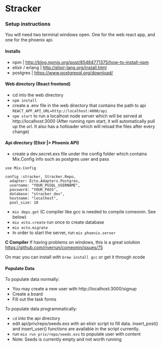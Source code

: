 # Stracker

### Setup instructions

You will need two terminal windows open. One for the web react app, and one for the phoenix api.

#### Installs
* npm | http://blog.npmjs.org/post/85484771375/how-to-install-npm
* elixir / erlang | http://elixir-lang.org/install.html
* postgres | https://www.postgresql.org/download/

#### Web directory (React frontend)
* cd into the web directory
* `npm install`
* create a .env file in the web directory that contains the path to api `REACT_APP_API_URL=http://localhost:4000/api`
* `npm start` to run a localhost node server which will be served at http://localhost:3000 (After running npm start, it will automatically pull up the url. It also has a hotloader which will reload the files after every change)

#### Api directory (Elixir |> Phoenix API)
* create a dev.secret.exs file under the config folder which contains Mix.Config info such as postgres user and pass
```
use Mix.Config

config :stracker, Stracker.Repo,
  adapter: Ecto.Adapters.Postgres,
  username: "YOUR_PGSQL_USERNAME",
  password: "YOUR_PASS",
  database: "stracker_dev",
  hostname: "localhost",
  pool_size: 10
```
* `mix deps.get` (C compiler like gcc is needed to compile comeonin. See below)
* `mix ecto.create` run once to create database
* `mix ecto.migrate`
* In order to start the server, run `mix phoenix.server`

**C Compiler**
If having problems on windows, this is a great solution https://github.com/riverrun/comeonin/issues/75

On mac you can install with `brew install gcc` or get it through xcode

#### Populate Data
To populate data normally:
* You may create a new user with http://localhost:3000/signup
* Create a board 
* Fill out the task forms

To populate data programmatically:
* `cd` into the api directory
* edit api/priv/repo/seeds.exs with an elixir script to fill data. insert_post() and insert_user() functions are available in the script currently.
* run `mix run priv/repo/seeds.exs` to populate user with content
* Note: Seeds is currently empty and not worth running
